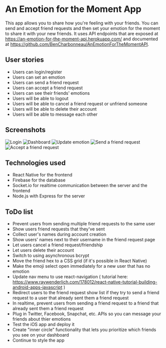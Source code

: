 # An Emotion for the Moment App

This app allows you to share how you're feeling with your friends. You can send and accept friend requests and then set your emotion for the moment to share it with your new friends. It uses API endpoints that are exposed at https://an-emotion-for-the-moment-api.herokuapp.com/ and documented at https://github.com/BenCharbonneau/AnEmotionForTheMomentAPI.

## User stories

* Users can login/register
* Users can set an emotion
* Users can send a friend request
* Users can accept a friend request
* Users can see their friends' emotions
* Users will be able to logout
* Users will be able to cancel a friend request or unfriend someone
* Users will be able to delete their account
* Users will be able to message each other

## Screenshots

![Login](https://raw.githubusercontent.com/BenCharbonneau/AnEmotionForTheMoment/master/screenshots/Login.png)
![Dashboard](https://raw.githubusercontent.com/BenCharbonneau/AnEmotionForTheMoment/master/screenshots/Dashboard.png)
![Update emotion](https://raw.githubusercontent.com/BenCharbonneau/AnEmotionForTheMoment/master/screenshots/Update%20Emotion.png)
![Send a friend request](https://raw.githubusercontent.com/BenCharbonneau/AnEmotionForTheMoment/master/screenshots/Send%20Friend%20Request.png)
![Accept a friend request](https://raw.githubusercontent.com/BenCharbonneau/AnEmotionForTheMoment/master/screenshots/Accept%20Friend%20Request.png)

## Technologies used

* React Native for the frontend
* Firebase for the database
* Socket.io for realtime communication between the server and the frontend
* Node.js with Express for the server

## ToDo list

* Prevent users from sending multiple friend requests to the same user
* Show users friend requests that they've sent
* Collect user's names during account creation
* Show users' names next to their username in the friend request page
* Let users cancel a friend request/friendship
* Let users delete their account
* Switch to using asynchronous bcrypt
* Move the friend hex to a CSS grid (if it's possible in React Native)
* Make the emoji select open immediately for a new user that has no emotion
* Update nav menu to use react-navigation ( tutorial here: https://www.raywenderlich.com/178012/react-native-tutorial-building-android-apps-javascript )
* Redirect users to the friend request show list if they try to send a friend request to a user that already sent them a friend request
* In realtime, prevent users from sending a friend request to a friend that already sent them a friend request
* Plug in Twitter, Facebook, Snapchat, etc. APIs so you can message your friends about thier emotions
* Test the iOS app and deploy it
* Create "inner circle" functionality that lets you prioritize which friends you see on your dashboard
* Continue to style the app